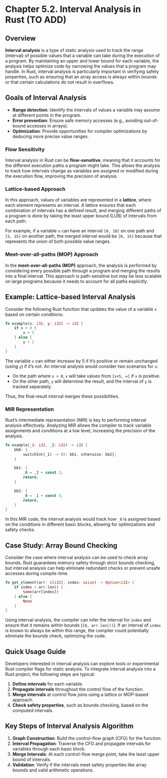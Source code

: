 # Chapter 5.2. Interval Analysis in Rust (TO ADD)

## Overview

**Interval analysis** is a type of static analysis used to track the range (interval) of possible values that a variable can take during the execution of a program. By maintaining an upper and lower bound for each variable, the analysis helps optimize code by narrowing the values that a program may handle. In Rust, interval analysis is particularly important in verifying safety properties, such as ensuring that an array access is always within bounds or that certain calculations do not result in overflows.

## Goals of Interval Analysis

- **Range detection**: Identify the intervals of values a variable may assume at different points in the program.
- **Error prevention**: Ensure safe memory accesses (e.g., avoiding out-of-bound accesses in arrays).
- **Optimization**: Provide opportunities for compiler optimizations by deducing more precise value ranges.

### Flow Sensitivity

Interval analysis in Rust can be **flow-sensitive**, meaning that it accounts for the different execution paths a program might take. This allows the analysis to track how intervals change as variables are assigned or modified during the execution flow, improving the precision of analysis.

### Lattice-based Approach

In this approach, values of variables are represented in a **lattice**, where each element represents an interval. A lattice ensures that each combination of intervals has a defined result, and merging different paths of a program is done by taking the least upper bound (LUB) of intervals from each path.

For example, if a variable `x` can have an interval `[0, 10]` on one path and `[5, 15]` on another path, the merged interval would be `[0, 15]` because that represents the union of both possible value ranges.

### Meet-over-all-paths (MOP) Approach

In the **meet-over-all-paths (MOP)** approach, the analysis is performed by considering every possible path through a program and merging the results into a final interval. This approach is path-sensitive but may be less scalable on large programs because it needs to account for all paths explicitly.

## Example: Lattice-based Interval Analysis

Consider the following Rust function that updates the value of a variable `x` based on certain conditions:

```rust
fn example(x: i32, y: i32) -> i32 {
    if x > 0 {
        x + 5
    } else {
        y + 2
    }
}

```

The variable `x` can either increase by 5 if it’s positive or remain unchanged (using `y`) if it’s not. An interval analysis would consider two scenarios for `x`:

- On the path where `x > 0`, `x` will take values from `[x+5, ∞]` if `x` is positive.
- On the other path, `y` will determine the result, and the interval of `y` is tracked separately.

Thus, the final result interval merges these possibilities.

### MIR Representation

Rust’s intermediate representation (MIR) is key to performing interval analysis effectively. Analyzing MIR allows the compiler to track variable assignments and conditions at a low level, increasing the precision of the analysis.

```rust
fn example(_1: i32, _2: i32) -> i32 {
    bb0: {
        switchInt(_1) -> [0: bb1, otherwise: bb2];
    }

    bb1: {
        _0 = _2 + const 2;
        return;
    }

    bb2: {
        _0 = _1 + const 5;
        return;
    }
}

```

In this MIR code, the interval analysis would track how `_0` is assigned based on the conditions in different basic blocks, allowing for optimizations and safety checks.

## Case Study: Array Bound Checking

Consider the case where interval analysis can be used to check array bounds. Rust guarantees memory safety through strict bounds checking, but interval analysis can help eliminate redundant checks or prevent unsafe accesses during compile-time.

```rust
fn get_element(arr: &[i32], index: usize) -> Option<i32> {
    if index < arr.len() {
        Some(arr[index])
    } else {
        None
    }
}

```

Using interval analysis, the compiler can infer the interval for `index` and ensure that it remains within bounds (`[0, arr.len())`). If an interval of `index` is known to always be within this range, the compiler could potentially eliminate the bounds check, optimizing the code.

## Quick Usage Guide

Developers interested in interval analysis can explore tools or experimental Rust compiler flags for static analysis. To integrate interval analysis into a Rust project, the following steps are typical:

1. **Define intervals** for each variable.
2. **Propagate intervals** throughout the control flow of the function.
3. **Merge intervals** at control flow joins using a lattice or MOP-based approach.
4. **Check safety properties**, such as bounds checking, based on the computed intervals.

## Key Steps of Interval Analysis Algorithm

1. **Graph Construction**: Build the control-flow graph (CFG) for the function.
2. **Interval Propagation**: Traverse the CFG and propagate intervals for variables through each basic block.
3. **Merge Intervals**: At each control-flow merge point, take the least upper bound of intervals.
4. **Validation**: Verify if the intervals meet safety properties like array bounds and valid arithmetic operations.
